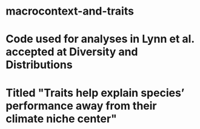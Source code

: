 # macrocontext-and-traits
# Code used for analyses in Lynn et al. accepted at Diversity and Distributions
# Titled "Traits help explain species’ performance away from their climate niche center"
